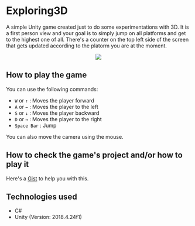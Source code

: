 # Exploring3D
A simple Unity game created just to do some experimentations with 3D. It is a first person view and your goal is to simply jump on all platforms and get to the highest one of all. There's a counter on the top left side of the screen that gets updated according to the platorm you are at the moment.

<p align="center">
<img src="https://media.giphy.com/media/i5v6Jtsnmc06B3qu4x/giphy.gif">
</p>

How to play the game
---

You can use the following commands:
* `W` or `↑` : Moves the player forward
* `A` or `←` : Moves the player to the left
* `S` or `↓` : Moves the player backward
* `D` or `→` : Moves the player to the right
* `Space Bar` : Jump

You can also move the camera using the mouse.

How to check the game's project and/or how to play it
---

Here's a [Gist](https://gist.github.com/iVcente/57399cc5265feb140c3a36db03b08eb4) to help you with this.

Technologies used
---
* C#
* Unity (Version: 2018.4.24f1)
